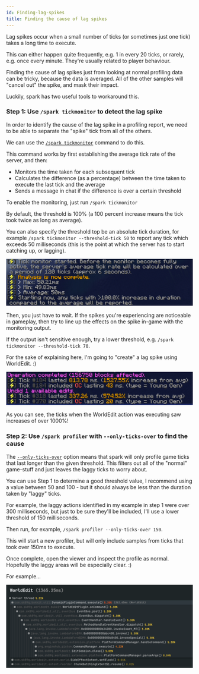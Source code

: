 ```yaml
---
id: Finding-lag-spikes
title: Finding the cause of lag spikes
---
```


Lag spikes occur when a small number of ticks (or sometimes just one tick) takes a long time to execute.

This can either happen quite frequently, e.g. 1 in every 20 ticks, or rarely, e.g. once every minute. They're usually related to player behaviour.

Finding the cause of lag spikes just from looking at normal profiling data can be tricky, because the data is averaged. All of the other samples will "cancel out" the spike, and mask their impact.

Luckily, spark has two useful tools to workaround this.

### Step 1: Use `/spark tickmonitor` to detect the lag spike

In order to identify the cause of the lag spike in a profiling report, we need to be able to separate the "spike" tick from all of the others.

We can use the [`/spark tickmonitor`](../Command-Usage#spark-tickmonitor) command to do this.

This command works by first establishing the average tick rate of the server, and then:

* Monitors the time taken for each subsequent tick
* Calculates the difference (as a percentage) between the time taken to execute the last tick and the average
* Sends a message in chat if the difference is over a certain threshold

To enable the monitoring, just run `/spark tickmonitor`

By default, the threshold is 100% (a 100 percent increase means the tick took twice as long as average).

You can also specify the threshold top be an absolute tick duration, for example `/spark tickmonitor --threshold-tick 50` to report any tick which exceeds 50 milliseconds (this is the point at which the server has to start catching up, or lagging).


![](../img/finding-lag-tickmonitor.png)

Then, you just have to wait. If the spikes you're experiencing are noticeable in gameplay, then try to line up the effects on the spike in-game with the monitoring output.

If the output isn't sensitive enough, try a lower threshold, e.g. `/spark tickmonitor --threshold-tick 70`.

For the sake of explaining here, I'm going to "create" a lag spike using WorldEdit. :)

![](../img/finding-lag-tickmonitor-demo.png)

As you can see, the ticks when the WorldEdit action was executing saw increases of over 1000%!

### Step 2: Use `/spark profiler` with `--only-ticks-over` to find the cause

The [`--only-ticks-over`](../Command-Usage#spark-profiler) option means that spark will only profile game ticks that last longer than the given threshold. This filters out all of the "normal" game-stuff and just leaves the laggy ticks to worry about.

You can use Step 1 to determine a good threshold value, I recommend using a value between 50 and 100 - but it should always be less than the duration taken by "laggy" ticks.

For example, the laggy actions identified in my example in step 1 were over 300 milliseconds, but just to be sure they'll be included, I'll use a lower threshold of 150 milliseconds.

Then run, for example, `/spark profiler --only-ticks-over 150`.

This will start a new profiler, but will only include samples from ticks that took over 150ms to execute.

Once complete, open the viewer and inspect the profile as normal. Hopefully the laggy areas will be especially clear. :)

For example...

![](../img/finding-lag-example-viewer.png)
